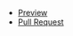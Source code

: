 - [Preview](https://nub1a.github.io/lesson0/)
- [Pull Request](https://github.com/nub1a/lesson0/pull/1/files)
